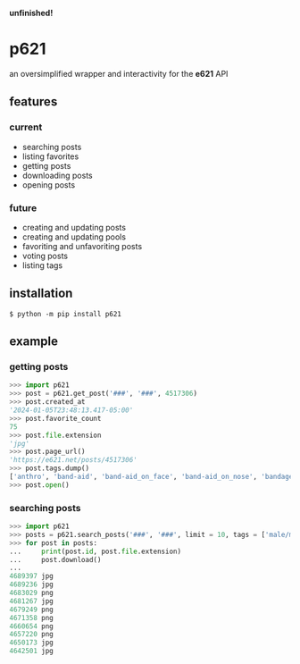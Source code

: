 **unfinished!**

# p621
an oversimplified wrapper and interactivity for the **e621** API

## features
### current
- searching posts
- listing favorites
- getting posts
- downloading posts
- opening posts

### future
- creating and updating posts
- creating and updating pools
- favoriting and unfavoriting posts
- voting posts
- listing tags

## installation
```console
$ python -m pip install p621
```

## example
### getting posts
```python
>>> import p621
>>> post = p621.get_post('###', '###', 4517306)
>>> post.created_at
'2024-01-05T23:48:13.417-05:00'
>>> post.favorite_count
75
>>> post.file.extension
'jpg'
>>> post.page_url()
'https://e621.net/posts/4517306'
>>> post.tags.dump()
['anthro', 'band-aid', 'band-aid_on_face', 'band-aid_on_nose', 'bandage', 'bandage_on_face', 'bandage_on_nose', 'black_body', 'black_fur', 'cheek_tuft', 'chest_tuft', 'emoji', 'facial_tuft', 'fur', 'grey_body', 'grey_fur', 'half-closed_eyes', 'male', 'narrowed_eyes', 'simple_background', 'solo', 'text', 'tuft', 'wide_eyed', 'xing1', 'nick_(the_xing1)', 'lagomorph', 'leporid', 'mammal', 'rabbit', '1:1', 'absurd_res', 'english_text', 'hi_res']
>>> post.open()
```

### searching posts
```python
>>> import p621
>>> posts = p621.search_posts('###', '###', limit = 10, tags = ['male/male', 'cat', 'bird'])
>>> for post in posts:
...     print(post.id, post.file.extension)
...     post.download()
...
4689397 jpg
4689236 jpg
4683029 png
4681267 jpg
4679249 png
4671358 png
4660654 png
4657220 png
4650173 jpg
4642501 jpg
```